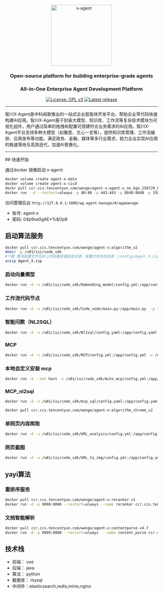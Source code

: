 <p align="center"><img src= "https://dibrain.wenge.com/wg-agent-manage-uat/static/img/logo-new.81fbf2b9.png" alt="x-agent" width="200" /></p>
<h3 align="center">Open-source platform for building enterprise-grade agents</h3>
<h3 align="center">​All-in-One Enterprise Agent Development Platform</h3>
<p align="center">
  <a href="https://www.gnu.org/licenses/gpl-3.0.html#license-text"><img src="https://img.shields.io/badge/license-GPL3.0-blue" alt="License: GPL v3"></a>
  <a href="https://github.com/1Panel-dev/maxkb/releases/latest"><img src="https://img.shields.io/badge/release-V1.0.1-blue" alt="Latest release"></a>
</p>

<hr/>
<p>
智川X-Agent是中科闻歌推出的一站式企业智能体开发平台，帮助企业零代码快速构建AI应用。智川X-Agent基于封装大模型、知识库、工作流等复杂技术模块为可视化组件，用户通过简单的拖拽和配置可搭建符合业务需求的AI应用。智川X-Agent平台支持多种大模型（如雅意、文心一言等），提供知识库管理、工作流编排、应用发布等功能，满足政务、金融、媒体等多行业需求，助力企业实现AI应用的极速落地与高效迭代，加速AI普惠化。
</p>
<hr/>
## 快速开始

通过docker 镜像启动 x-agent:

```bash
docker volume create agent-x-data
docker volume create agent-x-cicd
dockr pull ccr.ccs.tencentyun.com/wenge/agent-x:agent-x_no_bge_250729_01
docker run  -d --restart=always -p 80:80 -p 443:443 -p 8848:8848 -p 3306:3306 -p 6379:6379 -p 9200:9200 -p 9000:9000 -p 9001:9001 -e IP_ADDR="127.0.0.1:80" -v agent-x-data:/u01/isi -v agent-x-cicd:/app/agent/server  --name agent-x  ccr.ccs.tencentyun.com/wenge/agent-x:agent-x_no_bge_250728_02
```
访问管理后台 `http://127.0.0.1:1000/wg-agent-manage/#/appmanage` 

- 账号: agent-x
- 密码: 04p9xa0gAE*%&Op8

## 启动算法服务

```bash
docker pull ccr.ccs.tencentyun.com/wenge/agent-x:algorithm_v2
mkdir -p /u01/isi/code_sdk
#下载 算法配置文件包并上传到服务器指定目录，配置文件包在目录：/config/Agent_X.zip
unzip Agent_X.zip
```

### 启动向量模型
```bash
docker run -d -v /u01/isi/code_sdk/Embedding_model/config.yml:/app/config.yml -v /u01/isi/code_sdk/Embedding_model/main.py:/app/main.py  -p 10822:8080 ccr.ccs.tencentyun.com/wenge/agent-x:algorithm_v2
```

### 工作流代码节点
```bash
docker run -d -v /u01/isi/code_sdk/Code_node/main.py:/app/main.py  -p 1216:8080 ccr.ccs.tencentyun.com/wenge/agent-x:algorithm_v2
```

### 智能问数（NL2SQL）
```bash
docker run -d -v /u01/isi/code_sdk/Nl2sql/config.yaml:/app/config.yaml -v /u01/isi/code_sdk/Nl2sql/main.py:/app/main.py  -p 1025:8080 ccr.ccs.tencentyun.com/wenge/agent-x:algorithm_v2
```

### MCP
```bash
docker run -d -v /u01/isi/code_sdk/MCP/config.yml:/app/config.yml -v /u01/isi/code_sdk/MCP/main.py:/app/main.py  -p 4011:8080  ccr.ccs.tencentyun.com/wenge/agent-x:algorithm_v2
```

### 本地自定义安装 mcp
```bash
docker run -d --net host -v /u01/isi/code_sdk/Auto_mcp/config.yml:/app/config.yml -v /u01/isi/code_sdk/Auto_mcp/main.py:/app/main.py  -v  /u01/isi/code_sdk/Auto_mcp/mcp_file:/app/mcp_file ccr.ccs.tencentyun.com/wenge/agent-x:algorithm_v2
```

### MCP_nl2sql
```bash
docker run -d -v /u01/isi/code_sdk/mcp_sql/config.yaml:/app/config.yaml -v /u01/isi/code_sdk/mcp_sql/main.py:/app/main.py  -p 4016:8080 ccr.ccs.tencentyun.com/wenge/agent-x:algorithm_v2
```

```bash
docker pull ccr.ccs.tencentyun.com/wenge/agent-x:algorithm_chrome_v2
```

### 单网页内容爬取
```bash
docker run -d -v /u01/isi/code_sdk/URL_analysis/config.yml:/app/config.yml -v /u01/isi/code_sdk/URL_analysis/main.py:/app/main.py  -p 9007:8080 ccr.ccs.tencentyun.com/wenge/agent-x:algorithm_v2
```

### 网页截图
```bash
docker run -d -v /u01/isi/code_sdk/URL_to_img/config.yml:/app/config.yml -v /u01/isi/code_sdk/URL_to_img/main.py:/app/main.py  -p 5028:8080 ccr.ccs.tencentyun.com/wenge/agent-x:algorithm_v2
```

## yayi算法
### 重排序服务
```bash
docker pull ccr.ccs.tencentyun.com/wenge/agent-x:reranker.v1
docker run -d -p 9098:8080 --restart=always --name reranker ccr.ccs.tencentyun.com/wenge/agent-x:reranker.v1
```

### 文档智能解析
```bash
docker pull ccr.ccs.tencentyun.com/wenge/agent-x:contentparse.v4.7
docker run -d -p 9099:8080 --restart=always  --name content_parse ccr.ccs.tencentyun.com/wenge/agent-x:contentparse.v4.7
```

## 技术栈

- 前端： vue
-  后端： java
-  算法： python
-  数据库： mysql
- 中间件：elasticsearch,redis,minio,nginx

